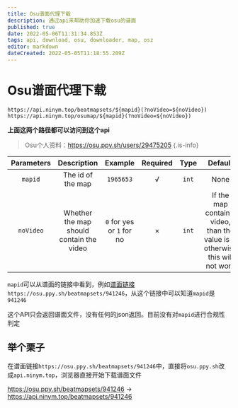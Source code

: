 ```yaml
---
title: Osu谱面代理下载
description: 通过api来帮助你加速下载osu的谱面
published: true
date: 2022-05-06T11:31:34.853Z
tags: api, download, osu, downloader, map, osz
editor: markdown
dateCreated: 2022-05-05T11:18:55.209Z
---
```


# Osu谱面代理下载

`https://api.ninym.top/beatmapsets/${mapid}(?noVideo=${noVideo})`
`https://api.ninym.top/osumap/${mapid}(?noVideo=${noVideo})`

**上面这两个路径都可以访问到这个api**

> Osu个人资料：https://osu.ppy.sh/users/29475205
{.is-info}


<div align='center'>

| Parameters | Description | Example | Required | Type | Default |
|:--:|:--:|:--:|:--:|:--:|:--:|
| `mapid` | The id of the map | `1965653` | √ | `int` | None |
| `noVideo` | Whether the map should contain the video | `0` for yes or `1` for no | × | `int` | If the map contain a video, than the value is `0`, otherwise this will not work |

</div>

`mapid`可以从谱面的链接中看到，例如[谱面链接](https://osu.ppy.sh/beatmapsets/941246)`https://osu.ppy.sh/beatmapsets/941246`，从这个链接中可以知道`mapid`是`941246`

这个API只会返回谱面文件，没有任何的json返回。目前没有对`mapid`进行合规性判定

## 举个栗子

在谱面链接`https://osu.ppy.sh/beatmapsets/941246`中，直接将`osu.ppy.sh`改成`api.ninym.top`，浏览器直接开始下载谱面文件

https://osu.ppy.sh/beatmapsets/941246 -> https://api.ninym.top/beatmapsets/941246
